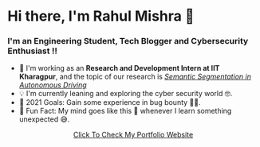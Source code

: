 # Hi there, I'm Rahul Mishra 👋

### I'm an Engineering Student, Tech Blogger and Cybersecurity Enthusiast !!

- 🔭 I'm working as an **Research and Development Intern at IIT Kharagpur**, and the topic of our research is <u>*Semantic Segmentation in Autonomous Driving*</u>
- 💡 I'm currently leaning and exploring the cyber security world 🤓.
- 📍 2021 Goals: Gain some experience in bug bounty 👨‍💻.
- 🌠 Fun Fact: My mind goes like this 🤯 whenever I learn something unexpected 😅.

<p align="center"><a href='https://rahul-mishra.netlify.app/'>Click To Check My Portfolio Website</p>
